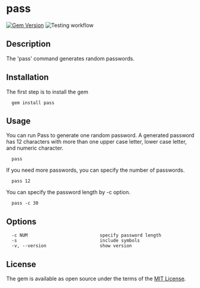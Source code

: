 # pass

[![Gem Version](https://badge.fury.io/rb/pass.svg)](https://badge.fury.io/rb/pass)
![Testing workflow](https://github.com/krhitoshi/pass/workflows/Testing%20workflow/badge.svg)

## Description

The 'pass' command generates random passwords.

## Installation

The first step is to install the gem

```
  gem install pass
```

## Usage

You can run Pass to generate one random password. A generated password has 12 characters with more than one upper case letter, lower case letter, and numeric character.

```
  pass
```

If you need more passwords, you can specify the number of passwords.

```
  pass 12
```

You can specify the password length by -c option.

```
  pass -c 30
```

## Options

```
  -c NUM                           specify password length
  -s                               include symbols
  -v, --version                    show version
```

## License

The gem is available as open source under the terms of the [MIT License](http://opensource.org/licenses/MIT).

